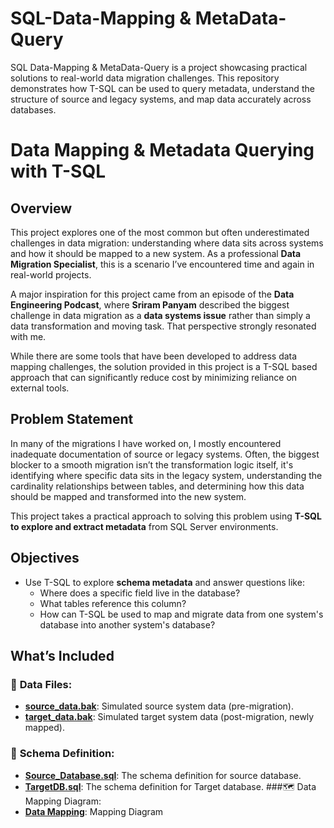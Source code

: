 # SQL-Data-Mapping & MetaData-Query
SQL Data-Mapping & MetaData-Query is a project showcasing practical solutions to real-world data migration challenges. This repository demonstrates how T-SQL can be used to query metadata, understand the structure of source and legacy systems, and map data accurately across databases.


# Data Mapping & Metadata Querying with T-SQL

## Overview

This project explores one of the most common but often underestimated challenges in data migration: understanding where data sits across systems and how it should be mapped to a new system. As a professional **Data Migration Specialist**, this is a scenario I’ve encountered time and again in real-world projects. 

A major inspiration for this project came from an episode of the **Data Engineering Podcast**, where **Sriram Panyam** described the biggest challenge in data migration as a **data systems issue** rather than simply a data transformation and moving task. That perspective strongly resonated with me.

While there are some tools that have been developed to address data mapping challenges, the solution provided in this project is a T-SQL based approach that can significantly reduce cost by minimizing reliance on external tools.

## Problem Statement

In many of the migrations I have worked on, I mostly encountered inadequate documentation of source or legacy systems.  Often, the biggest blocker to a smooth migration isn’t the transformation logic itself, it's identifying where specific data sits in the legacy system, understanding the cardinality relationships between tables, and determining how this data should be mapped and transformed into the new system.

This project takes a practical approach to solving this problem using **T-SQL to explore and extract metadata** from SQL Server environments.

## Objectives

- Use T-SQL to explore **schema metadata** and answer questions like:
  - Where does a specific field live in the database?
  - What tables reference this column?
  - How can T-SQL be used to map and migrate data from one system's database into another system's database?


## What’s Included

 ### 📂 **Data Files:**
- **[source_data.bak](https://github.com/NayaDamptey/SQL-Data-Mapping-MetaData-Query/blob/main/Data/SourceData.bak)**: Simulated source system data (pre-migration).
- **[target_data.bak](https://github.com/NayaDamptey/SQL-Data-Mapping-MetaData-Query/blob/main/Data/TargetDb.bak)**: Simulated target system data (post-migration, newly mapped).
 ### 📂 **Schema Definition:**
- **[Source_Database.sql](https://github.com/NayaDamptey/SQL-Data-Mapping-MetaData-Query/blob/main/Schema/Source%20Database.sql)**: The schema definition for source database.
- **[TargetDB.sql](https://github.com/NayaDamptey/SQL-Data-Mapping-MetaData-Query/blob/main/Schema/Target%20Database.sql)**: The schema definition for Target database.
 ###🗺️ Data Mapping Diagram:
- **[Data Mapping](https://github.com/NayaDamptey/SQL-Data-Mapping-MetaData-Query/blob/main/SQL%20Mapping.drawio.png)**: Mapping Diagram

